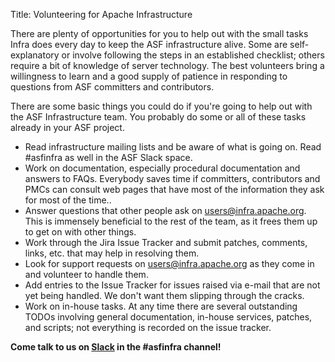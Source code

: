 Title: Volunteering for Apache Infrastructure


There are plenty of opportunities for you to help out with the small tasks Infra does every day to keep the ASF infrastructure alive. Some are self-explanatory or involve following the steps in an established checklist; others require a bit of knowledge of server technology. The best volunteers bring a willingness to learn and a good supply of patience in responding to questions from ASF committers and contributors.

There are some basic things you could do if you're going to help out with the ASF Infrastructure team. You probably do some or all of these tasks already in your ASF project.

  - Read infrastructure mailing lists and be aware of what is going on. Read #asfinfra as well in the ASF Slack space.
  - Work on documentation, especially procedural documentation and answers to FAQs. Everybody saves time if committers, contributors and PMCs can consult web pages that have most of the information they ask for most of the time..
  - Answer questions that other people ask on users@infra.apache.org. This is immensely beneficial to the rest of the team, as it frees them up to get on with other things.
  - Work through the Jira Issue Tracker and submit patches, comments, links, etc. that may help in resolving them.
  - Look for support requests on users@infra.apache.org as they come in and volunteer to handle them.
  - Add entries to the Issue Tracker for issues raised via e-mail that are not yet being handled. We don't want them slipping through the cracks.
  - Work on in-house tasks. At any time there are several outstanding TODOs involving general documentation, in-house services, patches, and scripts; not everything is recorded on the issue tracker.
  

  
**Come talk to us on [Slack](https://the-asf.slack.com/) in the #asfinfra channel!**

